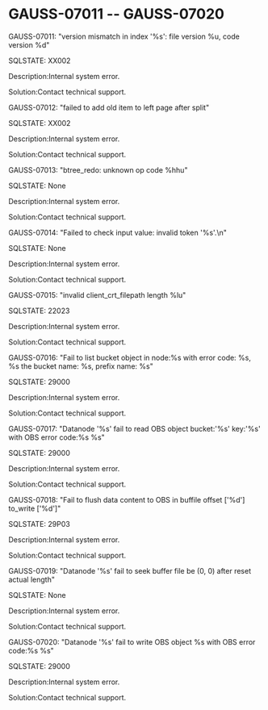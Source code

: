 # GAUSS-07011 -- GAUSS-07020<a name="EN-US_TOPIC_0302073347"></a>

GAUSS-07011: "version mismatch in index '%s': file version %u, code version %d"

SQLSTATE: XX002

Description:Internal system error.

Solution:Contact technical support.

GAUSS-07012: "failed to add old item to left page after split"

SQLSTATE: XX002

Description:Internal system error.

Solution:Contact technical support.

GAUSS-07013: "btree\_redo: unknown op code %hhu"

SQLSTATE: None

Description:Internal system error.

Solution:Contact technical support.

GAUSS-07014: "Failed to check input value: invalid token '%s'.\\n"

SQLSTATE: None

Description:Internal system error.

Solution:Contact technical support.

GAUSS-07015: "invalid client\_crt\_filepath length %lu"

SQLSTATE: 22023

Description:Internal system error.

Solution:Contact technical support.

GAUSS-07016: "Fail to list bucket object in node:%s with error code: %s, %s the bucket name: %s, prefix name: %s"

SQLSTATE: 29000

Description:Internal system error.

Solution:Contact technical support.

GAUSS-07017: "Datanode '%s' fail to read OBS object bucket:'%s' key:'%s' with OBS error code:%s %s"

SQLSTATE: 29000

Description:Internal system error.

Solution:Contact technical support.

GAUSS-07018: "Fail to flush data content to OBS in buffile offset \['%d'\] to\_write \['%d'\]"

SQLSTATE: 29P03

Description:Internal system error.

Solution:Contact technical support.

GAUSS-07019: "Datanode '%s' fail to seek buffer file be \(0, 0\) after reset actual length"

SQLSTATE: None

Description:Internal system error.

Solution:Contact technical support.

GAUSS-07020: "Datanode '%s' fail to write OBS object %s with OBS error code:%s %s"

SQLSTATE: 29000

Description:Internal system error.

Solution:Contact technical support.

